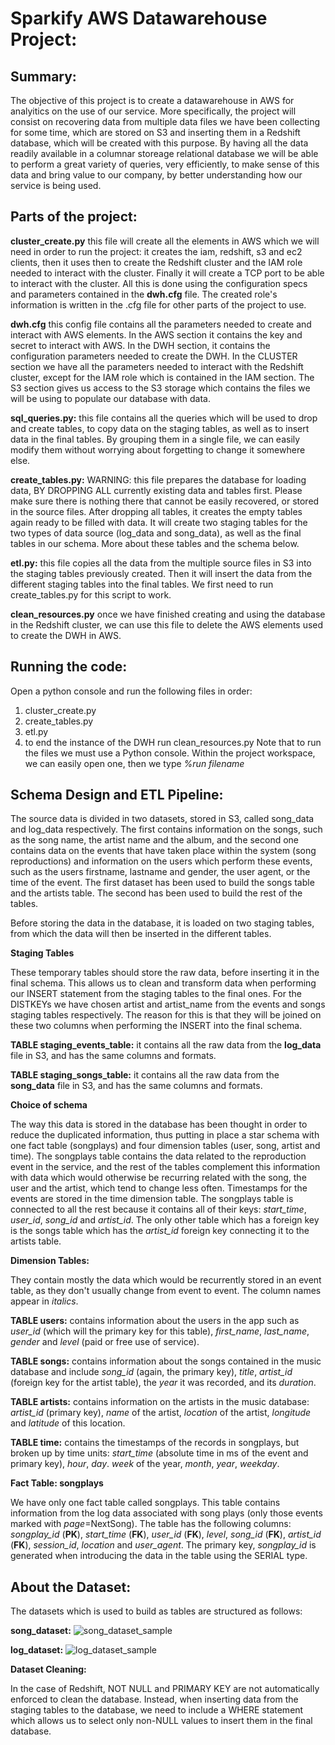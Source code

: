 Sparkify AWS Datawarehouse Project:
====

Summary:
----

The objective of this project is to create a datawarehouse in AWS for analyitics on the use of our service. More specifically, the project will consist on recovering data from multiple data files we have been collecting for some time, which are stored on S3 and inserting them in a Redshift database, which will be created with this purpose. By having all the data readily available in a columnar storeage relational database we will be able to perform a great variety of queries, very efficiently, to make sense of this data and bring value to our company, by better understanding how our service is being used.

Parts of the project:
---

**cluster_create.py** this file will create all the elements in AWS which we will need in order to run the project: it creates the iam, redshift, s3 and ec2 clients, then it uses then to create the Redshift cluster and the IAM role needed to interact with the cluster. Finally it will create a TCP port to be able to interact with the cluster. All this is done using the configuration specs and parameters contained in the **dwh.cfg** file. The created role's information is written in the .cfg file for other parts of the project to use.

**dwh.cfg** this config file contains all the parameters needed to create and interact with AWS elements. In the AWS section it contains the key and secret to interact with AWS. In the DWH section, it contains the configuration parameters needed to create the DWH. In the CLUSTER section we have all the parameters needed to interact with the Redshift cluster, except for the IAM role which is contained in the IAM section. The S3 section gives us access to the S3 storage which contains the files we will be using to populate our database with data.

**sql_queries.py:** this file contains all the queries which will be used to drop and create tables, to copy data on the staging tables, as well as to insert data in the final tables. By grouping them in a single file, we can easily modify them without worrying about forgetting to change it somewhere else.

**create_tables.py:** WARNING: this file prepares the database for loading data, BY DROPPING ALL currently existing data and tables first. Please make sure there is nothing there that cannot be easily recovered, or stored in the source files. After dropping all tables, it creates the empty tables again ready to be filled with data. It will create two staging tables for the two types of data source (log_data and song_data), as well as the final tables in our schema. More about these tables and the schema below.

**etl.py:** this file copies all the data from the multiple source files in S3 into the staging tables previously created. Then it will insert the data from the different staging tables into the final tables. We first need to run create_tables.py for this script to work.

**clean_resources.py** once we have finished creating and using the database in the Redshift cluster, we can use this file to delete the AWS elements used to create the DWH in AWS.

Running the code:
---
Open a python console and run the following files in order:
1. cluster_create.py
2. create_tables.py
3. etl.py
4. to end the instance of the DWH run clean_resources.py
Note that to run the files we must use a Python console. Within the project workspace, we can easily open one, then we type *%run filename*

Schema Design and ETL Pipeline:
---

The source data is divided in two datasets, stored in S3, called song_data and log_data respectively. The first contains information on the songs, such as the song name, the artist name and the album, and the second one contains data on the events that have taken place within the system (song reproductions) and information on the users which perform these events, such as the users firstname, lastname and gender, the user agent, or the time of the event. The first dataset has been used to build the songs table and the artists table. The second has been used to build the rest of the tables.

Before storing the data in the database, it is loaded on two staging tables, from which the data will then be inserted in the different tables.

**Staging Tables**

These temporary tables should store the raw data, before inserting it in the final schema. This allows us to clean and transform data when performing our INSERT statement from the staging tables to the final ones. For the DISTKEYs we have chosen artist and artist_name from the events and songs staging tables respectively. The reason for this is that they will be joined on these two columns when performing the INSERT into the final schema.

**TABLE staging_events_table:** it contains all the raw data from the **log_data** file in S3, and has the same columns and formats.

**TABLE staging_songs_table:** it contains all the raw data from the **song_data** file in S3, and has the same columns and formats.

**Choice of schema**

The way this data is stored in the database has been thought in order to reduce the duplicated information, thus putting in place a star schema with one fact table (songplays) and four dimension tables (user, song, artist and time). The songplays table contains the data related to the reproduction event in the service, and the rest of the tables complement this information with data which would otherwise be recurring related with the song, the user and the artist, which tend to change less often. Timestamps for the events are stored in the time dimension table. The songplays table is connected to all the rest because it contains all of their keys: *start_time*, *user_id*, *song_id* and *artist_id*. The only other table which has a foreign key is the songs table which has the *artist_id* foreign key connecting it to the artists table.

**Dimension Tables:**

They contain mostly the data which would be recurrently stored in an event table, as they don't usually change from event to event. The column names appear in *italics*.

**TABLE users:** contains information about the users in the app such as *user_id* (which will the primary key for this table), *first_name*, *last_name*, *gender* and *level* (paid or free use of service).

**TABLE songs:** contains information about the songs contained in the music database and include *song_id* (again, the primary key), *title*, *artist_id* (foreign key for the artist table), the *year* it was recorded, and its *duration*.

**TABLE artists:** contains information on the artists in the music database: *artist_id* (primary key), *name* of the artist, *location* of the artist, *longitude* and *latitude* of this location.

**TABLE time:** contains the timestamps of the records in songplays, but broken up by time units: *start_time* (absolute time in ms of the event and primary key), *hour*, *day*. *week* of the year, *month*, *year*, *weekday*.


**Fact Table: songplays**

We have only one fact table called songplays. This table contains information from the log data associated with song plays (only those events marked with *page*=NextSong). The table has the following columns: *songplay_id* (**PK**), *start_time* (**FK**), *user_id* (**FK**), *level*, *song_id* (**FK**), *artist_id* (**FK**), *session_id*, *location* and *user_agent*. The primary key, *songplay_id* is generated when introducing the data in the table using the SERIAL type. 


About the Dataset:
---

The datasets which is used to build as tables are structured as follows:

**song_dataset:**
![song_dataset_sample](/screenshots/song_dataset_sample.png)

**log_dataset:**
![log_dataset_sample](/screenshots/log_dataset_sample.png)

**Dataset Cleaning:**

In the case of Redshift, NOT NULL and PRIMARY KEY are not automatically enforced to clean the database. Instead, when inserting data from the staging tables to the database, we need to include a WHERE statement which allows us to select only non-NULL values to insert them in the final database.